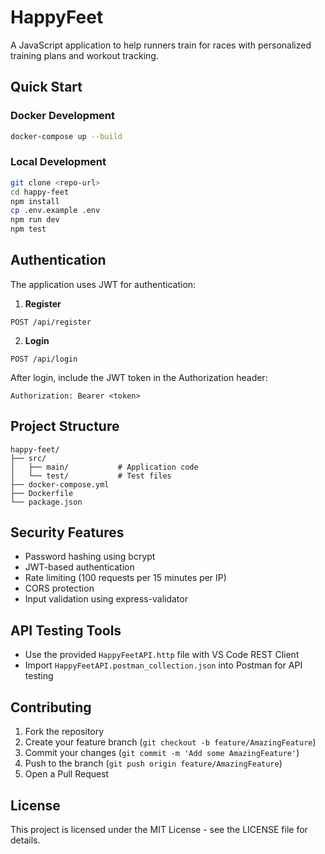 # HappyFeet

A JavaScript application to help runners train for races with personalized training plans and workout tracking.

## Quick Start

### Docker Development
```bash
docker-compose up --build
```

### Local Development
```bash
git clone <repo-url>
cd happy-feet
npm install
cp .env.example .env
npm run dev
npm test
```

## Authentication

The application uses JWT for authentication:

1. **Register**
```http
POST /api/register
```

2. **Login**
```http
POST /api/login
```

After login, include the JWT token in the Authorization header:
```http
Authorization: Bearer <token>
```

## Project Structure

```text
happy-feet/
├── src/
│   ├── main/           # Application code
│   └── test/           # Test files
├── docker-compose.yml
├── Dockerfile
└── package.json
```

## Security Features

- Password hashing using bcrypt
- JWT-based authentication
- Rate limiting (100 requests per 15 minutes per IP)
- CORS protection
- Input validation using express-validator

## API Testing Tools

- Use the provided `HappyFeetAPI.http` file with VS Code REST Client
- Import `HappyFeetAPI.postman_collection.json` into Postman for API testing

## Contributing

1. Fork the repository
2. Create your feature branch (`git checkout -b feature/AmazingFeature`)
3. Commit your changes (`git commit -m 'Add some AmazingFeature'`)
4. Push to the branch (`git push origin feature/AmazingFeature`)
5. Open a Pull Request

## License

This project is licensed under the MIT License - see the LICENSE file for details.
